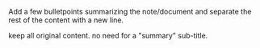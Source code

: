 Add a few bulletpoints summarizing the note/document and separate the rest of the content with a new line.

keep all original content. no need for a "summary" sub-title.